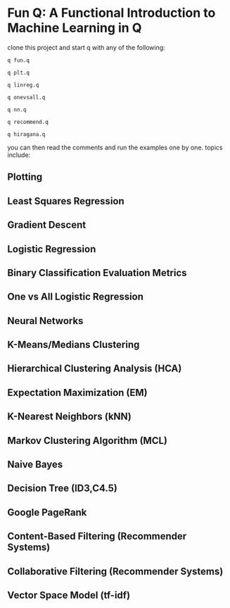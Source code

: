 # Fun Q: A Functional Introduction to Machine Learning in Q

clone this project and start q with any of the following:

`q fun.q`

`q plt.q`

`q linreg.q`

`q onevsall.q`

`q nn.q`

`q recommend.q`

`q hiragana.q`

you can then read the comments and run the examples one by one. topics include:

## Plotting
## Least Squares Regression
## Gradient Descent
## Logistic Regression
## Binary Classification Evaluation Metrics
## One vs All Logistic Regression
## Neural Networks
## K-Means/Medians Clustering
## Hierarchical Clustering Analysis (HCA)
## Expectation Maximization (EM)
## K-Nearest Neighbors (kNN)
## Markov Clustering Algorithm (MCL)
## Naive Bayes
## Decision Tree (ID3,C4.5)
## Google PageRank
## Content-Based Filtering (Recommender Systems)
## Collaborative Filtering (Recommender Systems)
## Vector Space Model (tf-idf)
